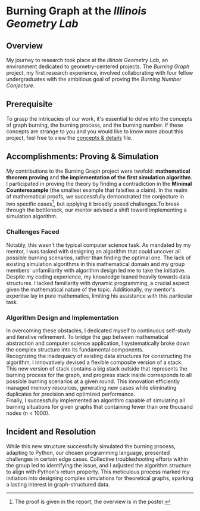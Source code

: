 # Burning Graph at the *Illinois Geometry Lab*
## Overview
My journey to research took place at the *Illinois Geometry Lab*, an environment dedicated to geometry-centered projects. The *Burning Graph* project, my first research experience, involved collaborating with four fellow undergraduates with the ambitious goal of proving the *Burning Number Conjecture*.
## Prerequisite
To grasp the intricacies of our work, it's essential to delve into the concepts of graph burning, the burning process, and the burning number. If these concepts are strange to you and you would like to know more about this project, feel free to view the [concepts & details](https://github.com/jadestreet/Jade-Xu-graduate-application-material/blob/main/IGL-burning%20graph/concepts%20%26%20details.md) file.
## Accomplishments: Proving & Simulation
My contributions to the Burning Graph project were twofold: **mathematical theorem proving** and **the implementation of the first simulation algorithm**.
I participated in proving the theory by finding a contradiction in the **Minimal Counterexample** (the smallest example that falsifies a claim). In the realm of mathematical proofs, we successfully demonstrated the conjecture in two specific cases[^1], but applying it broadly posed challenges.To break through the bottleneck, our mentor advised a shift toward implementing a simulation algorithm.
### Challenges Faced
Notably, this wasn't the typical computer science task. As mandated by my mentor, I was tasked with designing an algorithm that could uncover all possible burning scenarios, rather than finding the optimal one. The lack of existing simulation algorithms in this mathematical domain and my group members' unfamiliarity with algorithm design led me to take the initiative. Despite my coding experience, my knowledge leaned heavily towards data structures. I lacked familiarity with dynamic programming, a crucial aspect given the mathematical nature of the topic. Additionally, my mentor's expertise lay in pure mathematics, limiting his assistance with this particular task. 
### Algorithm Design and Implementation
In overcoming these obstacles, I dedicated myself to continuous self-study and iterative refinement. To bridge the gap between mathematical abstraction and computer science application, I systematically broke down the complex structure into its fundamental components. \
Recognizing the inadequacy of existing data structures for constructing the algorithm, I innovatively devised a flexible composite version of a stack. This new version of stack contains a big stack outside that represents the burning process for the graph, and progress stack inside corresponds to all possible burning scenarios at a given round. This innovation efficiently managed memory resources, generating new cases while eliminating duplicates for precision and optimized performance. \
Finally, I successfully implemented an algorithm capable of simulating all burning situations for given graphs that containing fewer than one thousand nodes (n < 1000).

## Incident and Resolution
While this new structure successfully simulated the burning process, adapting to Python, our chosen programming language, presented challenges in certain edge cases. Collective troubleshooting efforts within the group led to identifying the issue, and I adjusted the algorithm structure to align with Python's return property. This meticulous process marked my initiation into designing complex simulations for theoretical graphs, sparking a lasting interest in graph-structured data.

[^1]: The proof is given in the report, the overview is in the poster.
